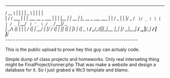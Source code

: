 
 _____       _ _                  ______      _        _                    
/  __ \     | | |                 |  _  \    | |      | |                   
| /  \/ ___ | | | ___  __ _  ___  | | | |__ _| |_ __ _| |__   __ _ ___  ___ 
| |    / _ \| | |/ _ \/ _` |/ _ \ | | | / _` | __/ _` | '_ \ / _` / __|/ _ \
| \__/\ (_) | | |  __/ (_| |  __/ | |/ / (_| | || (_| | |_) | (_| \__ \  __/
 \____/\___/|_|_|\___|\__, |\___| |___/ \__,_|\__\__,_|_.__/ \__,_|___/\___|
                       __/ |                                                
                      |___/   
    ----------------------------------------------------------------- 


This is the public upload to prove hey this guy can actualy code.

Simple dump of class projects and homeworks. Only real interseting thing might be FinalProject/runner.php
That was make a website and design a database for it. So I just grabed a Wc3 template and blamo.
